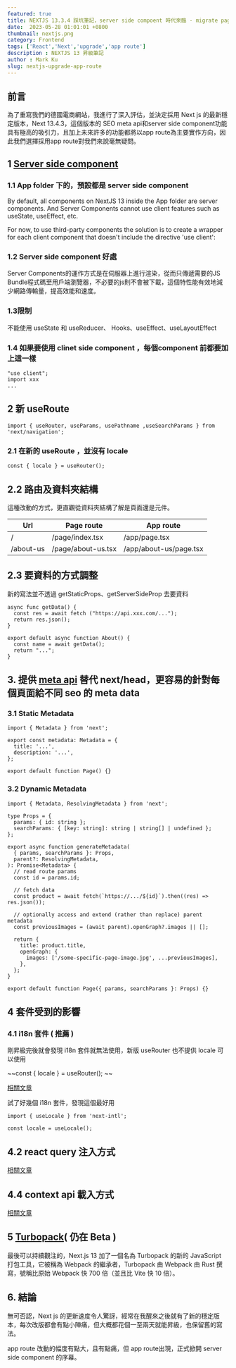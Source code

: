 ```yaml
---
featured: true
title: NEXTJS 13.3.4 踩坑筆記，server side compoent 時代來臨 - migrate page route to app route 
date:  2023-05-28 01:01:01 +0800
thumbnail: nextjs.png
category: Frontend
tags: ['React','Next','upgrade','app route']
description : NEXTJS 13 昇級筆記
author : Mark Ku
slug: nextjs-upgrade-app-route
---
```

##  前言
為了重寫我們的德國電商網站，我進行了深入評估，並決定採用 Next js 的最新穩定版本，Next 13.4.3，這個版本的 SEO meta api和server side component功能具有極高的吸引力，且加上未來許多的功能都將以app route為主要實作方向，因此我們選擇採用app route對我們來說毫無疑問。

## 1 [Server side component](https://nextjs.org/docs/getting-started/react-essentials)

### 1.1 App folder 下的，預設都是 server side component 
By default, all components on NextJS 13 inside the App folder are server components. And Server Components cannot use client features such as useState, useEffect, etc.

For now, to use third-party components the solution is to create a wrapper for each client component that doesn't include the directive 'use client':

### 1.2 Server side component 好處
Server Components的運作方式是在伺服器上進行渲染，從而只傳遞需要的JS Bundle程式碼至用戶端瀏覽器，不必要的js則不會被下載，這個特性能有效地減少網路傳輸量，提高效能和速度。

### 1.3限制

不能使用 useState 和 useReducer、 Hooks、useEffect、useLayoutEffect 

### 1.4 如果要使用 clinet side component ，每個component 前都要加上這一樣
```
"use client";
import xxx
...
```

## 2 新 useRoute 
```
import { useRouter, useParams, usePathname ,useSearchParams } from 'next/navigation';
```

### 2.1 在新的 useRoute ，並沒有 locale 
```
const { locale } = useRouter(); 
```

## 2.2 路由及資料夾結構
這種改動的方式，更直觀從資料夾結構了解是頁面還是元件。

| Url | Page route| App route |
| -------- | -------- | -------- |
| /     | /page/index.tsx     | /app/page.tsx     |
| /about-us     | /page/about-us.tsx     | /app/about-us/page.tsx     |

## 2.3 要資料的方式調整
新的寫法並不透過 getStaticProps、getServerSideProp 去要資料

```
async func getData() {
  const res = await fetch ("https://api.xxx.com/...");
  return res.json();
}

export default async function About() {
  const name = await getData();
  return "...";
}

```

## 3. 提供 [meta api](https://nextjs.org/docs/app/building-your-application/optimizing/metadata#static-metadata) 替代  next/head，更容易的針對每個頁面給不同 seo 的 meta data  
### 3.1 Static Metadata
```
import { Metadata } from 'next';
 
export const metadata: Metadata = {
  title: '...',
  description: '...',
};
 
export default function Page() {}
```
### 3.2 Dynamic Metadata
```
import { Metadata, ResolvingMetadata } from 'next';
 
type Props = {
  params: { id: string };
  searchParams: { [key: string]: string | string[] | undefined };
};
 
export async function generateMetadata(
  { params, searchParams }: Props,
  parent?: ResolvingMetadata,
): Promise<Metadata> {
  // read route params
  const id = params.id;
 
  // fetch data
  const product = await fetch(`https://.../${id}`).then((res) => res.json());
 
  // optionally access and extend (rather than replace) parent metadata
  const previousImages = (await parent).openGraph?.images || [];
 
  return {
    title: product.title,
    openGraph: {
      images: ['/some-specific-page-image.jpg', ...previousImages],
    },
  };
}
 
export default function Page({ params, searchParams }: Props) {}
```

## 4 套件受到的影響
### 4.1 i18n 套件 ( 推薦 )
剛昇級完後就會發現 i18n 套件就無法使用，新版 useRouter 也不提供 locale 可以使用

~~const { locale } = useRouter(); ~~

[相關文章](https://next-intl-docs.vercel.app/docs/next-13/server-components )

試了好幾個 i18n 套件，發現這個最好用

```
import { useLocale } from 'next-intl';

const locale = useLocale();
```
## 4.2 react query 注入方式
[相關文章](https://codevoweb.com/setup-react-query-in-nextjs-13-app-directory/)

## 4.4 context api 載入方式
[相關文章](https://codevoweb.com/setup-react-context-api-in-nextjs-13-app-directory/)

## 5 [Turbopack](https://nextjs.org/docs/architecture/turbopack)( 仍在 Beta )
最後可以持續觀注的，Next.js 13 加了一個名為 Turbopack 的新的 JavaScript 打包工具，它被稱為 Webpack 的繼承者，Turbopack 由 Webpack 由 Rust 撰寫，號稱比原始 Webpack 快 700 倍（並且比 Vite 快 10 倍）。

## 6. 結論
無可否認，Next js 的更新速度令人驚訝，經常在我醒來之後就有了新的穩定版本，每次改版都會有點小陣痛，但大概都花個一至兩天就能昇級，也保留舊的寫法。  

app route 改動的幅度有點大，且有點痛，但 app route出現，正式掀開 server side component 的序幕。
